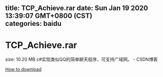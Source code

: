 
title: TCP_Achieve.rar
date: Sun Jan 19 2020 13:39:07 GMT+0800 (CST)    
categories: baidu
---

# TCP_Achieve.rar
size: 10.20 MB
 c#实现类似QQ的简单聊天程序，可支持广域网。 - CSDN博客
 

[How to download](https://bpcam.bemobtrk.com/go/2ceec3aa-1ca2-46d6-b9ff-aaa5c184517c?jno=1050)
